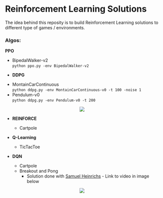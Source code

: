 # Reinforcement Learning Solutions
The idea behind this reposity is to build Reinforcement Learning solutions to different type of games / environments.

### Algos:
**PPO**
* BipedalWalker-v2\
`python ppo.py -env BipedalWalker-v2`

- **DDPG**
* MontainCarContinuous\
`python ddpg.py -env MontainCarContinuous-v0 -t 100 -noise 1` 
* Pendulum-v0\
`python ddpg.py -env Pendulum-v0 -t 200`
  
<p align="center"> 
<img src="https://user-images.githubusercontent.com/20289509/60389885-d033a080-9aa0-11e9-8839-1a8ba0ed5e4f.png">
</p>

- **REINFORCE**
  * Cartpole
  
- **Q-Learning**
  * TicTacToe
  
- **DQN**
  * Cartpole
  * Breakout and Pong
    * Solution done with [Samuel Heinrichs](https://github.com/samuelhei) - Link to video in image below
    
<p align="center"> 
<a href="https://www.youtube.com/watch?v=HlGBxUUHEM8"><img src="https://camo.githubusercontent.com/9e6aceaee88b280ce74f7645f75d28a213f5529e/687474703a2f2f696d672e796f75747562652e636f6d2f76692f486c474278555548454d382f302e6a7067"></a>
</p>
